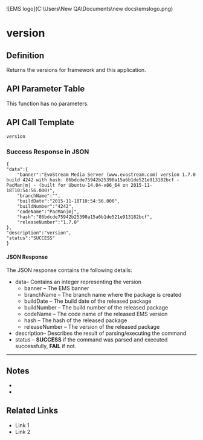 ![EMS logo](C:\Users\New QA\Documents\new docs\emslogo.png)



# version



## Definition

Returns the versions for framework and this application.





## API Parameter Table

This function has no parameters.



## API Call Template

``` 
version
```



### Success Response in JSON

``` 
{
"data":{
    "banner":"EvoStream Media Server (www.evostream.com) version 1.7.0 build 4242 with hash: 86bdcde75942b25390a15a6b1de521e913182bcf - PacMan|m| - (built for Ubuntu-14.04-x86_64 on 2015-11-18T10:54:56.000)",
    "branchName":"",
    "buildDate":"2015-11-18T10:54:56.000",
    "buildNumber":"4242",
    "codeName":"PacMan|m|",
    "hash":"86bdcde75942b25390a15a6b1de521e913182bcf",
    "releaseNumber":"1.7.0"
},
"description":"version",
"status":"SUCCESS"
}
```



#### JSON Response

The JSON response contains the following details:

- data– Contains an integer representing the version
  - banner – The EMS banner
  - branchName – The branch name where the package is created
  - buildDate – The build date of the released package
  - buildNumber – The build number of the released package
  - codeName – The code name of the released EMS version
  - hash – The hash of the released package
  - releaseNumber – The version of the released package
- description– Describes the result of parsing/executing the command
- status – **SUCCESS** if the command was parsed and executed successfully, **FAIL** if not.

------

## Notes

- ​
- ​





## **Related Links**

- Link 1
- Link 2
